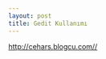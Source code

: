 ```yaml
---
layout: post
title: Gedit Kullanımı
---
```

<a href="http://cehars.blogcu.com//">http://cehars.blogcu.com//</a>
